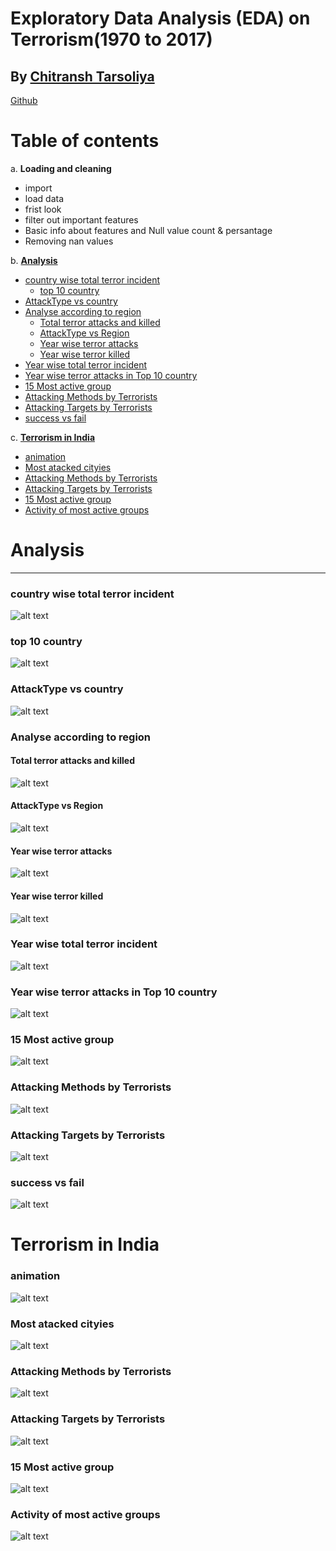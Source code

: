 # Exploratory Data Analysis (EDA) on Terrorism(1970 to 2017)
  ## By <a class="social-icon" href="https://www.linkedin.com/in/chitransh-tarsoliya-33639b172/" target="_blank">Chitransh Tarsoliya </a>
  
<a class="social-icon" href="https://github.com/i-am-creator/" target="_blank">Github</a>





# Table of contents
a. **Loading and cleaning**


-  import
-  load data
-  frist look
-  filter out important features
-  Basic info about features and Null value count & persantage
-  Removing nan values


b. [**Analysis**](#Analysis)


- [country wise total terror incident](#1)
  - [top 10 country](#1_1)
- [AttackType vs country](#2)
- [Analyse according to region](#3)
    - [Total terror attacks and killed](#3_1)
    - [AttackType vs Region](#3_2)
    - [Year wise terror attacks](#3_3) 
    - [Year wise terror killed](#3_4)
- [Year wise total terror incident](#4)
- [Year wise terror attacks in Top 10 country](#5) 
- [15 Most active group](#6)
- [Attacking Methods by Terrorists](#7)
- [Attacking Targets by Terrorists](#8)
- [success vs fail](#9)

c. **[Terrorism in India](#Terrorism_in_India)**



- [animation](#a)
- [Most atacked cityies](#b)
- [Attacking Methods by Terrorists](#c)
- [Attacking Targets by Terrorists](#d)
- [15 Most active group](#e)
- [Activity of most active groups](#f) 








# **Analysis** <a name="Analysis"></a>
----

### country wise total terror incident <a name="1"></a>
![alt text](.//plots///analysis///newplot.png)

### top 10 country <a name="1_1"></a>
![alt text](.//plots//analysis///newplot%20(1).png)

### AttackType vs country <a name="2"></a>
![alt text](./plots/analysis/newplot%20(2).png)

### Analyse according to region <a name="3"></a>
#### Total terror attacks and killed <a name="3_1"></a>
![alt text](./plots/analysis/newplot%20(3).png)

#### AttackType vs Region <a name="3_2"></a>
![alt text](./plots/analysis/newplot%20(4).png)

#### Year wise terror attacks  <a name="3_3"></a>
![alt text](./plots/analysis/newplot%20(5).png)

#### Year wise terror killed  <a name="3_4"></a>
![alt text](./plots/analysis/newplot%20(6).png)

### Year wise total terror incident <a name="4"></a>
![alt text](./plots/analysis/newplot%20(7).png)

### Year wise terror attacks in Top 10 country <a name="5"></a>
![alt text](./plots/analysis/newplot%20(8).png)

### 15 Most active group <a name="6"></a>
![alt text](./plots/analysis/newplot%20(9).png)

### Attacking Methods by Terrorists <a name="7"></a>
![alt text](./plots/analysis/newplot%20(10).png)

### Attacking Targets by Terrorists <a name="8"></a>
![alt text](./plots/analysis/newplot%20(11).png)

### success vs fail <a name="9"></a>
![alt text](./plots/analysis/newplot%20(12).png)


# **Terrorism in India** <a name="Terrorism_in_India"></a>

### animation  <a name="a"></a>
![alt text](./india.gif)


### Most atacked cityies <a name="b"></a>
![alt text](./plots/Terrorism_in_India/newplot.png)

### Attacking Methods by Terrorists <a name="c"></a>
![alt text](./plots/Terrorism_in_India/newplot%20(1).png)

### Attacking Targets by Terrorists <a name="d"></a>
![alt text](./plots/Terrorism_in_India/newplot%20(2).png)

### 15 Most active group <a name="e"></a>
![alt text](./plots/Terrorism_in_India/newplot%20(3).png)

### Activity of most active groups  <a name="f"></a>
![alt text](./plots/Terrorism_in_India/newplot%20(4).png)


